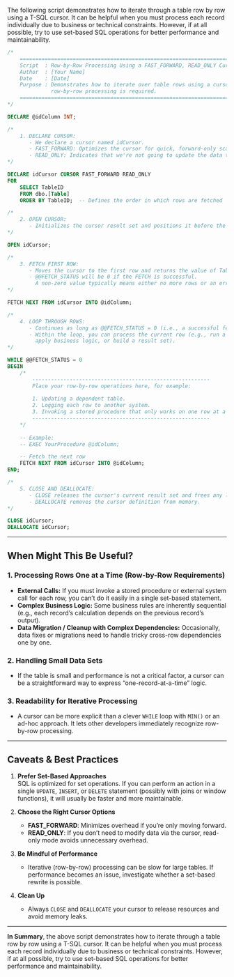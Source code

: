 The following script demonstrates how to iterate through a table row by row using a 
T-SQL cursor. It can be helpful when you must process each record individually due 
to business or technical constraints. However, if at all possible, try to use 
set-based SQL operations for better performance and maintainability.

```sql
/*
    ============================================================================
    Script  : Row-by-Row Processing Using a FAST_FORWARD, READ_ONLY Cursor
    Author  : [Your Name]
    Date    : [Date]
    Purpose : Demonstrates how to iterate over table rows using a cursor when 
              row-by-row processing is required.
    ============================================================================
*/

DECLARE @idColumn INT;

/*
    1. DECLARE CURSOR:
       - We declare a cursor named idCursor.
       - FAST_FORWARD: Optimizes the cursor for quick, forward-only scanning.
       - READ_ONLY: Indicates that we're not going to update the data through the cursor.
*/

DECLARE idCursor CURSOR FAST_FORWARD READ_ONLY
FOR
    SELECT TableID
    FROM dbo.[Table]
    ORDER BY TableID;  -- Defines the order in which rows are fetched

/*
    2. OPEN CURSOR:
       - Initializes the cursor result set and positions it before the first row.
*/

OPEN idCursor;

/*
    3. FETCH FIRST ROW:
       - Moves the cursor to the first row and returns the value of TableID into @idColumn.
       - @@FETCH_STATUS will be 0 if the FETCH is successful.
         A non-zero value typically means either no more rows or an error.
*/

FETCH NEXT FROM idCursor INTO @idColumn;

/*
    4. LOOP THROUGH ROWS:
       - Continues as long as @@FETCH_STATUS = 0 (i.e., a successful fetch).
       - Within the loop, you can process the current row (e.g., run a stored procedure,
         apply business logic, or build a result set).
*/

WHILE @@FETCH_STATUS = 0
BEGIN
    /* 
        ---------------------------------------------------------
        Place your row-by-row operations here, for example:
        
        1. Updating a dependent table.
        2. Logging each row to another system.
        3. Invoking a stored procedure that only works on one row at a time.
        ---------------------------------------------------------
    */
    
    -- Example:
    -- EXEC YourProcedure @idColumn;

    -- Fetch the next row
    FETCH NEXT FROM idCursor INTO @idColumn;
END;

/*
    5. CLOSE AND DEALLOCATE:
       - CLOSE releases the cursor's current result set and frees any locks held.
       - DEALLOCATE removes the cursor definition from memory.
*/

CLOSE idCursor;
DEALLOCATE idCursor;
```

---

## When Might This Be Useful?

### 1. Processing Rows One at a Time (Row-by-Row Requirements)
- **External Calls:** If you must invoke a stored procedure or external system call for each row, you can’t do it easily in a single set-based statement.
- **Complex Business Logic:** Some business rules are inherently sequential (e.g., each record’s calculation depends on the previous record’s output).
- **Data Migration / Cleanup with Complex Dependencies:** Occasionally, data fixes or migrations need to handle tricky cross-row dependencies one by one.

### 2. Handling Small Data Sets
- If the table is small and performance is not a critical factor, a cursor can be a straightforward way to express “one-record-at-a-time” logic.

### 3. Readability for Iterative Processing
- A cursor can be more explicit than a clever `WHILE` loop with `MIN()` or an ad-hoc approach. It lets other developers immediately recognize row-by-row processing.

---

## Caveats & Best Practices

1. **Prefer Set-Based Approaches**  
   SQL is optimized for set operations. If you can perform an action in a single `UPDATE`, `INSERT`, or `DELETE` statement (possibly with joins or window functions), it will usually be faster and more maintainable.

2. **Choose the Right Cursor Options**  
   - **FAST_FORWARD**: Minimizes overhead if you’re only moving forward.  
   - **READ_ONLY**: If you don’t need to modify data via the cursor, read-only mode avoids unnecessary overhead.

3. **Be Mindful of Performance**  
   - Iterative (row-by-row) processing can be slow for large tables. If performance becomes an issue, investigate whether a set-based rewrite is possible.

4. **Clean Up**  
   - Always `CLOSE` and `DEALLOCATE` your cursor to release resources and avoid memory leaks.

---

**In Summary**, the above script demonstrates how to iterate through a table row by row using a T-SQL cursor. It can be helpful when you must process each record individually due to business or technical constraints. However, if at all possible, try to use set-based SQL operations for better performance and maintainability.
